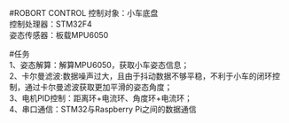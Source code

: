 #ROBORT CONTROL
 控制对象：小车底盘  
 控制处理器：STM32F4  
 姿态传感器：板载MPU6050  

#任务  
1、姿态解算：解算MPU6050，获取小车姿态信息；  
2、卡尔曼滤波:数据噪声过大，且由于抖动数据不够平稳，不利于小车的闭环控制，通过卡尔曼滤波获取更加平滑的姿态角度；  
3、电机PID控制：距离环+电流环、角度环+电流环；  
4、串口通信：STM32与Raspberry Pi之间的数据通信  
